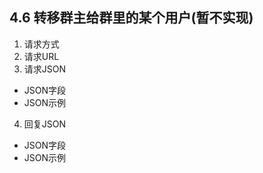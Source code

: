 ## 4.6 转移群主给群里的某个用户(暂不实现)


1. 请求方式
2. 请求URL 
3. 请求JSON 

* JSON字段
* JSON示例

4. 回复JSON 
* JSON字段
* JSON示例